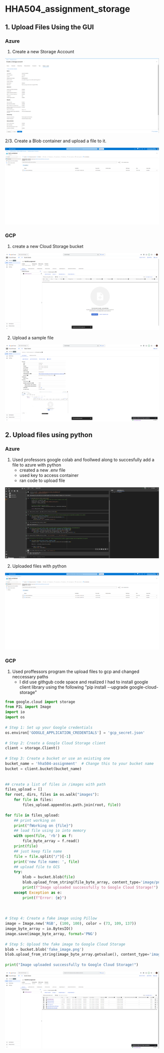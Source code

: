 # HHA504_assignment_storage


## 1. Upload Files Using the GUI

### Azure

1. Create a new Storage Account

![Image of Azure overview](https://github.com/zgiannuzzi/HHA504_assignment_storage/blob/main/images/Azure_bucket1.png)

2/3. Create a Blob container and upload a file to it.

![Image of Azure overview](https://github.com/zgiannuzzi/HHA504_assignment_storage/blob/main/images/Azure_bucket3.png)

### GCP

1. create a new Cloud Storage bucket

![Image of Azure overview](https://github.com/zgiannuzzi/HHA504_assignment_storage/blob/main/images/GCP_Bucket1.png)

2. Upload a sample file

![Image of Azure overview](https://github.com/zgiannuzzi/HHA504_assignment_storage/blob/main/images/GCP_Bucket2.png)

## 2. Upload files using python

### Azure

1. Used professors google colab and foollwed along to succesfully add a file to azure with python
   - created a new .env file
   - used key to access container
   - ran code to upload file

![Image of Azure overview](https://github.com/zgiannuzzi/HHA504_assignment_storage/blob/main/images/Azure_bucket5.png)

2. Uploaded files with python

![Image of Azure overview](https://github.com/zgiannuzzi/HHA504_assignment_storage/blob/main/images/Azure_bucket4.png)

### GCP

1. Used proffessors program the upload files to gcp and changed neccessary paths
   - I did use githgub code space and realized I had to install google client library using the following "pip install --upgrade google-cloud-storage"
```python
from google.cloud import storage
from PIL import Image
import io
import os

# Step 1: Set up your Google credentials
os.environ['GOOGLE_APPLICATION_CREDENTIALS'] = 'gcp_secret.json'

# Step 2: Create a Google Cloud Storage client
client = storage.Client()

# Step 3: Create a bucket or use an existing one
bucket_name = 'hha504-assignment'  # Change this to your bucket name
bucket = client.bucket(bucket_name)


## create a list of files in /images with path 
files_upload = []
for root, dirs, files in os.walk("images"):
    for file in files:
        files_upload.append(os.path.join(root, file))

for file in files_upload:
    ## print working on
    print("fWorking on {file}")
    ## load file using io into memory
    with open(file, 'rb') as f:
        file_byte_array = f.read()
    print(file)
    ## just keep file name 
    file = file.split("/")[-1]
    print('new file name: ', file)
    ## upload file to GCS
    try:
        blob = bucket.blob(file)
        blob.upload_from_string(file_byte_array, content_type='image/png')
        print(f"Image uploaded successfully to Google Cloud Storage!")
    except Exception as e:
        print(f"Error: {e}")



# Step 4: Create a fake image using Pillow
image = Image.new('RGB', (100, 100), color = (73, 109, 137))
image_byte_array = io.BytesIO()
image.save(image_byte_array, format='PNG')

# Step 5: Upload the fake image to Google Cloud Storage
blob = bucket.blob('fake_image.png')
blob.upload_from_string(image_byte_array.getvalue(), content_type='image/png')

print("Image uploaded successfully to Google Cloud Storage!")
```

![Image of Azure overview](https://github.com/zgiannuzzi/HHA504_assignment_storage/blob/main/images/GCP_Bucket4.png)











